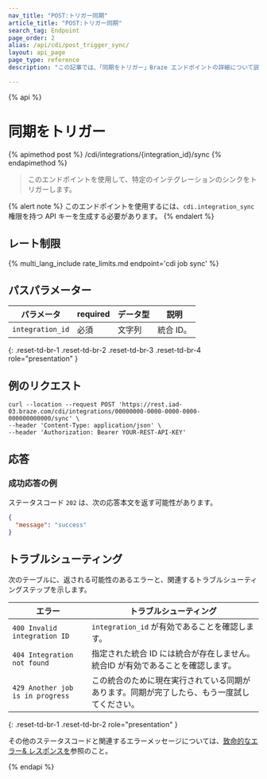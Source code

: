 ```yaml
---
nav_title: "POST:トリガー同期"
article_title: "POST:トリガー同期"
search_tag: Endpoint
page_order: 2
alias: /api/cdi/post_trigger_sync/
layout: api_page
page_type: reference
description: "この記事では、「同期をトリガー」Braze エンドポイントの詳細について説明します。"

---
```

{% api %}
# 同期をトリガー
{% apimethod post %}
/cdi/integrations/{integration_id}/sync
{% endapimethod %}

> このエンドポイントを使用して、特定のインテグレーションのシンクをトリガーします。

{% alert note %}
このエンドポイントを使用するには、`cdi.integration_sync` 権限を持つ API キーを生成する必要があります。
{% endalert %}

## レート制限

{% multi_lang_include rate_limits.md endpoint='cdi job sync' %}

## パスパラメーター

| パラメータ | required | データ型 | 説明 |
|---|---|---|---|
| `integration_id` | 必須 | 文字列 | 統合 ID。 |
{: .reset-td-br-1 .reset-td-br-2 .reset-td-br-3 .reset-td-br-4 role="presentation" }

## 例のリクエスト

```
curl --location --request POST 'https://rest.iad-03.braze.com/cdi/integrations/00000000-0000-0000-0000-000000000000/sync' \
--header 'Content-Type: application/json' \
--header 'Authorization: Bearer YOUR-REST-API-KEY'
```

## 応答

### 成功応答の例

ステータスコード `202` は、次の応答本文を返す可能性があります。

```json
{
  "message": "success"
}
```

## トラブルシューティング

次のテーブルに、返される可能性のあるエラーと、関連するトラブルシューティングステップを示します。

| エラー | トラブルシューティング |
| --- | --- |
| `400 Invalid integration ID` | `integration_id` が有効であることを確認します。 |
| `404 Integration not found` | 指定された統合 ID には統合が存在しません。統合ID が有効であることを確認します。 |
| `429 Another job is in progress` | この統合のために現在実行されている同期があります。同期が完了したら、もう一度試してください。 |
{: .reset-td-br-1 .reset-td-br-2 role="presentation" }

その他のステータスコードと関連するエラーメッセージについては、[致命的なエラー& レスポンスを]({{site.baseurl}}/api/errors/#fatal-errors)参照のこと。

{% endapi %}
